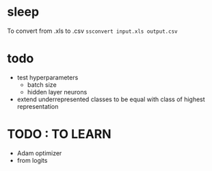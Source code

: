# sleep
To convert from .xls to .csv
``` ssconvert input.xls output.csv ```
# todo
- test hyperparameters
    - batch size
    - hidden layer neurons
- extend underrepresented classes to be equal with class of highest representation
# TODO : TO LEARN
- Adam optimizer
- from logits
